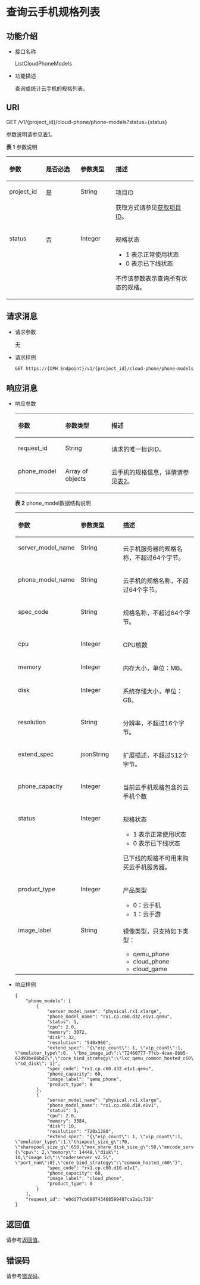 # 查询云手机规格列表<a name="ZH-CN_TOPIC_0149256141"></a>

## 功能介绍<a name="section27336849"></a>

-   接口名称

    ListCloudPhoneModels

-   功能描述

    查询或统计云手机的规格列表。


## URI<a name="section44705056"></a>

GET /v1/\{project\_id\}/cloud-phone/phone-models?status=\{status\}

参数说明请参见[表1](#table25753294)。

**表 1**  参数说明

<a name="table25753294"></a>
<table><thead align="left"><tr id="row58631119"><th class="cellrowborder" valign="top" width="19.56%" id="mcps1.2.5.1.1"><p id="p51500227"><a name="p51500227"></a><a name="p51500227"></a>参数</p>
</th>
<th class="cellrowborder" valign="top" width="18.509999999999998%" id="mcps1.2.5.1.2"><p id="p10768859"><a name="p10768859"></a><a name="p10768859"></a>是否必选</p>
</th>
<th class="cellrowborder" valign="top" width="18.7%" id="mcps1.2.5.1.3"><p id="p66971264"><a name="p66971264"></a><a name="p66971264"></a>参数类型</p>
</th>
<th class="cellrowborder" valign="top" width="43.230000000000004%" id="mcps1.2.5.1.4"><p id="p55963289"><a name="p55963289"></a><a name="p55963289"></a>描述</p>
</th>
</tr>
</thead>
<tbody><tr id="row22547273"><td class="cellrowborder" valign="top" width="19.56%" headers="mcps1.2.5.1.1 "><p id="p14389807"><a name="p14389807"></a><a name="p14389807"></a>project_id</p>
</td>
<td class="cellrowborder" valign="top" width="18.509999999999998%" headers="mcps1.2.5.1.2 "><p id="p24723755"><a name="p24723755"></a><a name="p24723755"></a>是</p>
</td>
<td class="cellrowborder" valign="top" width="18.7%" headers="mcps1.2.5.1.3 "><p id="p7633781"><a name="p7633781"></a><a name="p7633781"></a>String</p>
</td>
<td class="cellrowborder" valign="top" width="43.230000000000004%" headers="mcps1.2.5.1.4 "><p id="p18834193641812"><a name="p18834193641812"></a><a name="p18834193641812"></a>项目ID</p>
<p id="p11601640174011"><a name="p11601640174011"></a><a name="p11601640174011"></a>获取方式请参见<a href="获取项目ID.md">获取项目ID</a>。</p>
</td>
</tr>
<tr id="row6820153520151"><td class="cellrowborder" valign="top" width="19.56%" headers="mcps1.2.5.1.1 "><p id="p842084513156"><a name="p842084513156"></a><a name="p842084513156"></a>status</p>
</td>
<td class="cellrowborder" valign="top" width="18.509999999999998%" headers="mcps1.2.5.1.2 "><p id="p3420184514154"><a name="p3420184514154"></a><a name="p3420184514154"></a>否</p>
</td>
<td class="cellrowborder" valign="top" width="18.7%" headers="mcps1.2.5.1.3 "><p id="p1942084561519"><a name="p1942084561519"></a><a name="p1942084561519"></a>Integer</p>
</td>
<td class="cellrowborder" valign="top" width="43.230000000000004%" headers="mcps1.2.5.1.4 "><p id="p111653599154"><a name="p111653599154"></a><a name="p111653599154"></a>规格状态</p>
<a name="ul1071619599319"></a><a name="ul1071619599319"></a><ul id="ul1071619599319"><li>1 表示正常使用状态</li><li>0 表示已下线状态</li></ul>
<p id="p533179153212"><a name="p533179153212"></a><a name="p533179153212"></a>不传该参数表示查询所有状态的规格。</p>
</td>
</tr>
</tbody>
</table>

## 请求消息<a name="section66801186"></a>

-   请求参数

    无

-   请求样例

    ```
    GET https://{CPH Endpoint}/v1/{project_id}/cloud-phone/phone-models
    ```


## 响应消息<a name="section64339770"></a>

-   响应参数

    <a name="table56041632"></a>
    <table><thead align="left"><tr id="row39764206"><th class="cellrowborder" valign="top" width="26.41735826417358%" id="mcps1.1.4.1.1"><p id="p66784143"><a name="p66784143"></a><a name="p66784143"></a>参数</p>
    </th>
    <th class="cellrowborder" valign="top" width="25.82741725827417%" id="mcps1.1.4.1.2"><p id="p40806541"><a name="p40806541"></a><a name="p40806541"></a>参数类型</p>
    </th>
    <th class="cellrowborder" valign="top" width="47.75522447755225%" id="mcps1.1.4.1.3"><p id="p16995535"><a name="p16995535"></a><a name="p16995535"></a>描述</p>
    </th>
    </tr>
    </thead>
    <tbody><tr id="row39887169"><td class="cellrowborder" valign="top" width="26.41735826417358%" headers="mcps1.1.4.1.1 "><p id="p9635265"><a name="p9635265"></a><a name="p9635265"></a>request_id</p>
    </td>
    <td class="cellrowborder" valign="top" width="25.82741725827417%" headers="mcps1.1.4.1.2 "><p id="p42258981"><a name="p42258981"></a><a name="p42258981"></a>String</p>
    </td>
    <td class="cellrowborder" valign="top" width="47.75522447755225%" headers="mcps1.1.4.1.3 "><p id="p425430"><a name="p425430"></a><a name="p425430"></a>请求的唯一标识ID。</p>
    </td>
    </tr>
    <tr id="row41703060"><td class="cellrowborder" valign="top" width="26.41735826417358%" headers="mcps1.1.4.1.1 "><p id="p22504739"><a name="p22504739"></a><a name="p22504739"></a>phone_model</p>
    </td>
    <td class="cellrowborder" valign="top" width="25.82741725827417%" headers="mcps1.1.4.1.2 "><p id="p10944603"><a name="p10944603"></a><a name="p10944603"></a>Array of objects</p>
    </td>
    <td class="cellrowborder" valign="top" width="47.75522447755225%" headers="mcps1.1.4.1.3 "><p id="p14097635"><a name="p14097635"></a><a name="p14097635"></a>云手机的规格信息，详情请参见<a href="#table5493203831420">表2</a>。</p>
    </td>
    </tr>
    </tbody>
    </table>

    **表 2**  phone\_model数据结构说明

    <a name="table5493203831420"></a>
    <table><thead align="left"><tr id="row968113871412"><th class="cellrowborder" valign="top" width="26.437356264373562%" id="mcps1.2.4.1.1"><p id="p9681438201418"><a name="p9681438201418"></a><a name="p9681438201418"></a>参数</p>
    </th>
    <th class="cellrowborder" valign="top" width="26.047395260473955%" id="mcps1.2.4.1.2"><p id="p16681538101413"><a name="p16681538101413"></a><a name="p16681538101413"></a>参数类型</p>
    </th>
    <th class="cellrowborder" valign="top" width="47.51524847515249%" id="mcps1.2.4.1.3"><p id="p1068193817147"><a name="p1068193817147"></a><a name="p1068193817147"></a>描述</p>
    </th>
    </tr>
    </thead>
    <tbody><tr id="row1768193861417"><td class="cellrowborder" valign="top" width="26.437356264373562%" headers="mcps1.2.4.1.1 "><p id="p19681638171413"><a name="p19681638171413"></a><a name="p19681638171413"></a>server_model_name</p>
    </td>
    <td class="cellrowborder" valign="top" width="26.047395260473955%" headers="mcps1.2.4.1.2 "><p id="p1768119386149"><a name="p1768119386149"></a><a name="p1768119386149"></a>String</p>
    </td>
    <td class="cellrowborder" valign="top" width="47.51524847515249%" headers="mcps1.2.4.1.3 "><p id="p7681838161410"><a name="p7681838161410"></a><a name="p7681838161410"></a>云手机服务器的规格名称，不超过64个字节。</p>
    </td>
    </tr>
    <tr id="row1368120388145"><td class="cellrowborder" valign="top" width="26.437356264373562%" headers="mcps1.2.4.1.1 "><p id="p18681183851417"><a name="p18681183851417"></a><a name="p18681183851417"></a>phone_model_name</p>
    </td>
    <td class="cellrowborder" valign="top" width="26.047395260473955%" headers="mcps1.2.4.1.2 "><p id="p2681183810147"><a name="p2681183810147"></a><a name="p2681183810147"></a>String</p>
    </td>
    <td class="cellrowborder" valign="top" width="47.51524847515249%" headers="mcps1.2.4.1.3 "><p id="p8681183861417"><a name="p8681183861417"></a><a name="p8681183861417"></a>云手机的规格名称，不超过64个字节。</p>
    </td>
    </tr>
    <tr id="row1668113818141"><td class="cellrowborder" valign="top" width="26.437356264373562%" headers="mcps1.2.4.1.1 "><p id="p14681143812145"><a name="p14681143812145"></a><a name="p14681143812145"></a>spec_code</p>
    </td>
    <td class="cellrowborder" valign="top" width="26.047395260473955%" headers="mcps1.2.4.1.2 "><p id="p868163871417"><a name="p868163871417"></a><a name="p868163871417"></a>String</p>
    </td>
    <td class="cellrowborder" valign="top" width="47.51524847515249%" headers="mcps1.2.4.1.3 "><p id="p146811138171414"><a name="p146811138171414"></a><a name="p146811138171414"></a>规格名称，不超过64个字节。</p>
    </td>
    </tr>
    <tr id="row15681238111415"><td class="cellrowborder" valign="top" width="26.437356264373562%" headers="mcps1.2.4.1.1 "><p id="p1681173818140"><a name="p1681173818140"></a><a name="p1681173818140"></a>cpu</p>
    </td>
    <td class="cellrowborder" valign="top" width="26.047395260473955%" headers="mcps1.2.4.1.2 "><p id="p156818382143"><a name="p156818382143"></a><a name="p156818382143"></a>Integer</p>
    </td>
    <td class="cellrowborder" valign="top" width="47.51524847515249%" headers="mcps1.2.4.1.3 "><p id="p1968183812149"><a name="p1968183812149"></a><a name="p1968183812149"></a>CPU核数</p>
    </td>
    </tr>
    <tr id="row17681123841420"><td class="cellrowborder" valign="top" width="26.437356264373562%" headers="mcps1.2.4.1.1 "><p id="p206812387141"><a name="p206812387141"></a><a name="p206812387141"></a>memory</p>
    </td>
    <td class="cellrowborder" valign="top" width="26.047395260473955%" headers="mcps1.2.4.1.2 "><p id="p1968113382146"><a name="p1968113382146"></a><a name="p1968113382146"></a>Integer</p>
    </td>
    <td class="cellrowborder" valign="top" width="47.51524847515249%" headers="mcps1.2.4.1.3 "><p id="p17681183819145"><a name="p17681183819145"></a><a name="p17681183819145"></a>内存大小，单位：MB。</p>
    </td>
    </tr>
    <tr id="row1568373881413"><td class="cellrowborder" valign="top" width="26.437356264373562%" headers="mcps1.2.4.1.1 "><p id="p668363812146"><a name="p668363812146"></a><a name="p668363812146"></a>disk</p>
    </td>
    <td class="cellrowborder" valign="top" width="26.047395260473955%" headers="mcps1.2.4.1.2 "><p id="p156831380148"><a name="p156831380148"></a><a name="p156831380148"></a>Integer</p>
    </td>
    <td class="cellrowborder" valign="top" width="47.51524847515249%" headers="mcps1.2.4.1.3 "><p id="p4683638151413"><a name="p4683638151413"></a><a name="p4683638151413"></a>系统存储大小，单位：GB。</p>
    </td>
    </tr>
    <tr id="row868343831414"><td class="cellrowborder" valign="top" width="26.437356264373562%" headers="mcps1.2.4.1.1 "><p id="p12683838121411"><a name="p12683838121411"></a><a name="p12683838121411"></a>resolution</p>
    </td>
    <td class="cellrowborder" valign="top" width="26.047395260473955%" headers="mcps1.2.4.1.2 "><p id="p13683133831417"><a name="p13683133831417"></a><a name="p13683133831417"></a>String</p>
    </td>
    <td class="cellrowborder" valign="top" width="47.51524847515249%" headers="mcps1.2.4.1.3 "><p id="p7683838141416"><a name="p7683838141416"></a><a name="p7683838141416"></a>分辨率，不超过16个字节。</p>
    </td>
    </tr>
    <tr id="row86831538111418"><td class="cellrowborder" valign="top" width="26.437356264373562%" headers="mcps1.2.4.1.1 "><p id="p768316381146"><a name="p768316381146"></a><a name="p768316381146"></a>extend_spec</p>
    </td>
    <td class="cellrowborder" valign="top" width="26.047395260473955%" headers="mcps1.2.4.1.2 "><p id="p1683143801413"><a name="p1683143801413"></a><a name="p1683143801413"></a>jsonString</p>
    </td>
    <td class="cellrowborder" valign="top" width="47.51524847515249%" headers="mcps1.2.4.1.3 "><p id="p1768323816141"><a name="p1768323816141"></a><a name="p1768323816141"></a>扩展描述，不超过512个字节。</p>
    </td>
    </tr>
    <tr id="row106831938131418"><td class="cellrowborder" valign="top" width="26.437356264373562%" headers="mcps1.2.4.1.1 "><p id="p10683113818142"><a name="p10683113818142"></a><a name="p10683113818142"></a>phone_capacity</p>
    </td>
    <td class="cellrowborder" valign="top" width="26.047395260473955%" headers="mcps1.2.4.1.2 "><p id="p868316386146"><a name="p868316386146"></a><a name="p868316386146"></a>Integer</p>
    </td>
    <td class="cellrowborder" valign="top" width="47.51524847515249%" headers="mcps1.2.4.1.3 "><p id="p2683133871418"><a name="p2683133871418"></a><a name="p2683133871418"></a>当前云手机规格包含的云手机个数</p>
    </td>
    </tr>
    <tr id="row146813227165"><td class="cellrowborder" valign="top" width="26.437356264373562%" headers="mcps1.2.4.1.1 "><p id="p128251027151610"><a name="p128251027151610"></a><a name="p128251027151610"></a>status</p>
    </td>
    <td class="cellrowborder" valign="top" width="26.047395260473955%" headers="mcps1.2.4.1.2 "><p id="p15825162710167"><a name="p15825162710167"></a><a name="p15825162710167"></a>Integer</p>
    </td>
    <td class="cellrowborder" valign="top" width="47.51524847515249%" headers="mcps1.2.4.1.3 "><p id="p20601547163714"><a name="p20601547163714"></a><a name="p20601547163714"></a>规格状态</p>
    <a name="ul575165433718"></a><a name="ul575165433718"></a><ul id="ul575165433718"><li>1 表示正常使用状态</li><li>0 表示已下线状态</li></ul>
    <p id="p151093445451"><a name="p151093445451"></a><a name="p151093445451"></a>已下线的规格不可用来购买云手机服务器。</p>
    </td>
    </tr>
    <tr id="row1927218357409"><td class="cellrowborder" valign="top" width="26.437356264373562%" headers="mcps1.2.4.1.1 "><p id="p192627410400"><a name="p192627410400"></a><a name="p192627410400"></a>product_type</p>
    </td>
    <td class="cellrowborder" valign="top" width="26.047395260473955%" headers="mcps1.2.4.1.2 "><p id="p926218418406"><a name="p926218418406"></a><a name="p926218418406"></a>Integer</p>
    </td>
    <td class="cellrowborder" valign="top" width="47.51524847515249%" headers="mcps1.2.4.1.3 "><p id="p0262114114400"><a name="p0262114114400"></a><a name="p0262114114400"></a>产品类型</p>
    <a name="ul11262104115408"></a><a name="ul11262104115408"></a><ul id="ul11262104115408"><li>0：云手机</li><li>1：云手游</li></ul>
    </td>
    </tr>
    <tr id="row52721535204010"><td class="cellrowborder" valign="top" width="26.437356264373562%" headers="mcps1.2.4.1.1 "><p id="p192622419404"><a name="p192622419404"></a><a name="p192622419404"></a>image_label</p>
    </td>
    <td class="cellrowborder" valign="top" width="26.047395260473955%" headers="mcps1.2.4.1.2 "><p id="p18262154113406"><a name="p18262154113406"></a><a name="p18262154113406"></a>String</p>
    </td>
    <td class="cellrowborder" valign="top" width="47.51524847515249%" headers="mcps1.2.4.1.3 "><p id="p1126211418405"><a name="p1126211418405"></a><a name="p1126211418405"></a>镜像类型，只支持如下类型：</p>
    <a name="ul1326284118403"></a><a name="ul1326284118403"></a><ul id="ul1326284118403"><li>qemu_phone</li><li>cloud_phone</li><li>cloud_game</li></ul>
    </td>
    </tr>
    </tbody>
    </table>

-   响应样例

    ```
    {
        "phone_models": [
            {
                "server_model_name": "physical.rx1.xlarge",
                "phone_model_name": "rx1.cp.c60.d32.e1v1.qemu",
                "status": 1,
                "cpu": 2.0,
                "memory": 3072,
                "disk": 32,
                "resolution": "540x960",
                "extend_spec": "{\"eip_count\": 1, \"vip_count\":1, \"emulator_type\":0,  \"bms_image_id\":\"72460777-7fcb-4cae-8bb5-62d93be86bd7\",\"core_bind_strategy\":\"lxc_qemu_common_hosted_c60\", \"sd_disk\": 1}",
                "spec_code": "rx1.cp.c60.d32.e1v1.qemu",
                "phone_capacity": 60,
                "image_label": "qemu_phone",
                "product_type": 0
            },
            {
                "server_model_name": "physical.rx1.xlarge",
                "phone_model_name": "rx1.cp.c60.d10.e1v1",
                "status": 1,
                "cpu": 2.0,
                "memory": 3584,
                "disk": 10,
                "resolution": "720x1280",
                "extend_spec": "{\"eip_count\": 1, \"vip_count\":1, \"emulator_type\":1,\"thinpool_size_g\":70, \"sharepool_size_g\":650,\"max_share_disk_size_g\":50,\"encode_server_spec\": {\"cpu\": 2,\"memory\": 14448,\"disk\": 10,\"image_id\":\"coderserver_v2.5\", \"port_num\":0},\"core_bind_strategy\":\"common_hosted_c60\"}",
                "spec_code": "rx1.cp.c60.d10.e1v1",
                "phone_capacity": 60,
                "image_label": "cloud_phone",
                "product_type": 0
            }
        ],
        "request_id": "e0dd77cb688743468599487ca2a1c738"
    }
    ```


## 返回值<a name="section364565961814"></a>

请参考[返回值](返回值.md)。

## 错误码<a name="section15703152717507"></a>

请参考[错误码](错误码.md)。

